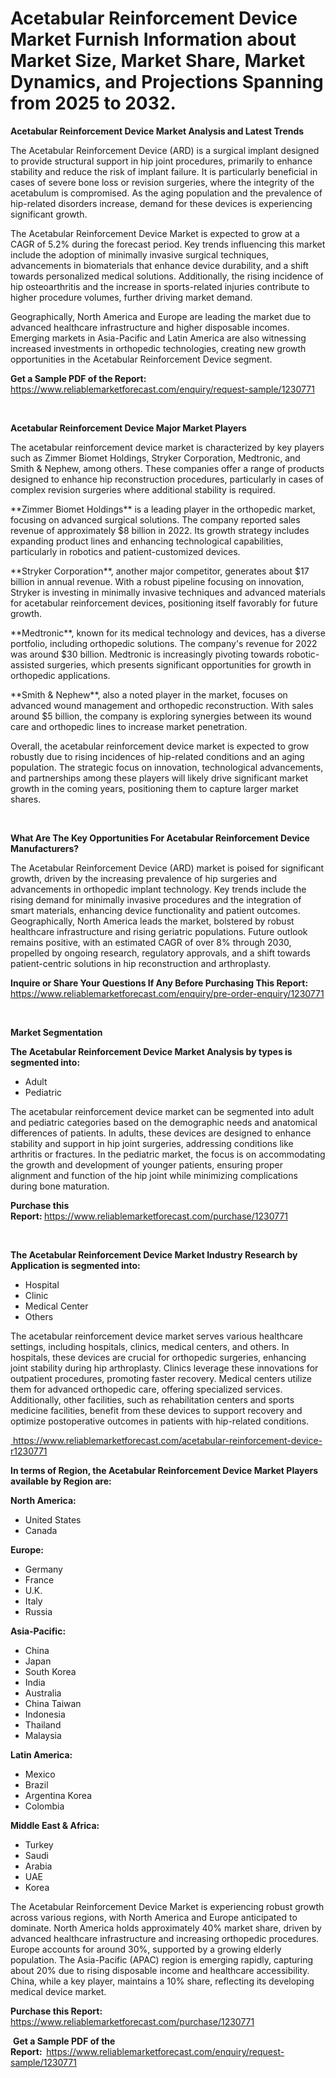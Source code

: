 <p><h1>Acetabular Reinforcement Device Market Furnish Information about Market Size, Market Share, Market Dynamics, and Projections Spanning from 2025 to 2032.</h1></p><p><strong>Acetabular Reinforcement Device Market Analysis and Latest Trends</strong></p>
<p><p>The Acetabular Reinforcement Device (ARD) is a surgical implant designed to provide structural support in hip joint procedures, primarily to enhance stability and reduce the risk of implant failure. It is particularly beneficial in cases of severe bone loss or revision surgeries, where the integrity of the acetabulum is compromised. As the aging population and the prevalence of hip-related disorders increase, demand for these devices is experiencing significant growth.</p><p>The Acetabular Reinforcement Device Market is expected to grow at a CAGR of 5.2% during the forecast period. Key trends influencing this market include the adoption of minimally invasive surgical techniques, advancements in biomaterials that enhance device durability, and a shift towards personalized medical solutions. Additionally, the rising incidence of hip osteoarthritis and the increase in sports-related injuries contribute to higher procedure volumes, further driving market demand.</p><p>Geographically, North America and Europe are leading the market due to advanced healthcare infrastructure and higher disposable incomes. Emerging markets in Asia-Pacific and Latin America are also witnessing increased investments in orthopedic technologies, creating new growth opportunities in the Acetabular Reinforcement Device segment.</p></p>
<p><strong>Get a Sample PDF of the Report:&nbsp;</strong> <a href="https://www.reliablemarketforecast.com/enquiry/request-sample/1230771?utm_campaign=3539&utm_medium=2&utm_source=Github&utm_content=ia&utm_term=14042025&utm_id=acetabular-reinforcement-device">https://www.reliablemarketforecast.com/enquiry/request-sample/1230771</a></p>
<p>&nbsp;</p>
<p><strong>Acetabular Reinforcement Device Major Market Players</strong></p>
<p><p>The acetabular reinforcement device market is characterized by key players such as Zimmer Biomet Holdings, Stryker Corporation, Medtronic, and Smith & Nephew, among others. These companies offer a range of products designed to enhance hip reconstruction procedures, particularly in cases of complex revision surgeries where additional stability is required.</p><p>**Zimmer Biomet Holdings** is a leading player in the orthopedic market, focusing on advanced surgical solutions. The company reported sales revenue of approximately $8 billion in 2022. Its growth strategy includes expanding product lines and enhancing technological capabilities, particularly in robotics and patient-customized devices.</p><p>**Stryker Corporation**, another major competitor, generates about $17 billion in annual revenue. With a robust pipeline focusing on innovation, Stryker is investing in minimally invasive techniques and advanced materials for acetabular reinforcement devices, positioning itself favorably for future growth.</p><p>**Medtronic**, known for its medical technology and devices, has a diverse portfolio, including orthopedic solutions. The company's revenue for 2022 was around $30 billion. Medtronic is increasingly pivoting towards robotic-assisted surgeries, which presents significant opportunities for growth in orthopedic applications.</p><p>**Smith & Nephew**, also a noted player in the market, focuses on advanced wound management and orthopedic reconstruction. With sales around $5 billion, the company is exploring synergies between its wound care and orthopedic lines to increase market penetration.</p><p>Overall, the acetabular reinforcement device market is expected to grow robustly due to rising incidences of hip-related conditions and an aging population. The strategic focus on innovation, technological advancements, and partnerships among these players will likely drive significant market growth in the coming years, positioning them to capture larger market shares.</p></p>
<p>&nbsp;</p>
<p><strong>What Are The Key Opportunities For Acetabular Reinforcement Device Manufacturers?</strong></p>
<p><p>The Acetabular Reinforcement Device (ARD) market is poised for significant growth, driven by the increasing prevalence of hip surgeries and advancements in orthopedic implant technology. Key trends include the rising demand for minimally invasive procedures and the integration of smart materials, enhancing device functionality and patient outcomes. Geographically, North America leads the market, bolstered by robust healthcare infrastructure and rising geriatric populations. Future outlook remains positive, with an estimated CAGR of over 8% through 2030, propelled by ongoing research, regulatory approvals, and a shift towards patient-centric solutions in hip reconstruction and arthroplasty.</p></p>
<p><strong>Inquire or Share Your Questions If Any Before Purchasing This Report:</strong> <a href="https://www.reliablemarketforecast.com/enquiry/pre-order-enquiry/1230771?utm_campaign=3539&utm_medium=2&utm_source=Github&utm_content=ia&utm_term=14042025&utm_id=acetabular-reinforcement-device">https://www.reliablemarketforecast.com/enquiry/pre-order-enquiry/1230771</a></p>
<p>&nbsp;</p>
<p><strong>Market Segmentation</strong></p>
<p><strong>The Acetabular Reinforcement Device Market Analysis by types is segmented into:</strong></p>
<p><ul><li>Adult</li><li>Pediatric</li></ul></p>
<p><p>The acetabular reinforcement device market can be segmented into adult and pediatric categories based on the demographic needs and anatomical differences of patients. In adults, these devices are designed to enhance stability and support in hip joint surgeries, addressing conditions like arthritis or fractures. In the pediatric market, the focus is on accommodating the growth and development of younger patients, ensuring proper alignment and function of the hip joint while minimizing complications during bone maturation.</p></p>
<p><strong>Purchase this Report:&nbsp;</strong><a href="https://www.reliablemarketforecast.com/purchase/1230771?utm_campaign=3539&utm_medium=2&utm_source=Github&utm_content=ia&utm_term=14042025&utm_id=acetabular-reinforcement-device">https://www.reliablemarketforecast.com/purchase/1230771</a></p>
<p>&nbsp;</p>
<p><strong>The Acetabular Reinforcement Device Market Industry Research by Application is segmented into:</strong></p>
<p><ul><li>Hospital</li><li>Clinic</li><li>Medical Center</li><li>Others</li></ul></p>
<p><p>The acetabular reinforcement device market serves various healthcare settings, including hospitals, clinics, medical centers, and others. In hospitals, these devices are crucial for orthopedic surgeries, enhancing joint stability during hip arthroplasty. Clinics leverage these innovations for outpatient procedures, promoting faster recovery. Medical centers utilize them for advanced orthopedic care, offering specialized services. Additionally, other facilities, such as rehabilitation centers and sports medicine facilities, benefit from these devices to support recovery and optimize postoperative outcomes in patients with hip-related conditions.</p></p>
<p><a href="https://www.reliablemarketforecast.com/acetabular-reinforcement-device-r1230771?utm_campaign=3539&utm_medium=2&utm_source=Github&utm_content=ia&utm_term=14042025&utm_id=acetabular-reinforcement-device">&nbsp;https://www.reliablemarketforecast.com/acetabular-reinforcement-device-r1230771</a></p>
<p><strong>In terms of Region, the Acetabular Reinforcement Device Market Players available by Region are:</strong></p>
<p>
    <p> <strong> North America: </strong>
        <ul>
            <li>United States</li>
            <li>Canada</li>
        </ul>
        </p> 
    <p> <strong> Europe: </strong>
        <ul>
            <li>Germany</li>
            <li>France</li>
            <li>U.K.</li>
            <li>Italy</li>
            <li>Russia</li>
        </ul>
        </p> 
    <p> <strong> Asia-Pacific: </strong>
        <ul>
            <li>China</li>
            <li>Japan</li>
            <li>South Korea</li>
            <li>India</li>
            <li>Australia</li>
            <li>China Taiwan</li>
            <li>Indonesia</li>
            <li>Thailand</li>
            <li>Malaysia</li>
        </ul>
        </p> 
    <p> <strong> Latin America: </strong>
        <ul>
            <li>Mexico</li>
            <li>Brazil</li>
            <li>Argentina Korea</li>
            <li>Colombia</li>
        </ul>
        </p> 
    <p> <strong> Middle East & Africa: </strong>
        <ul>
            <li>Turkey</li>
            <li>Saudi</li>
            <li>Arabia</li>
            <li>UAE</li>
            <li>Korea</li>
        </ul>
    </p>
    </p>
<p><p>The Acetabular Reinforcement Device Market is experiencing robust growth across various regions, with North America and Europe anticipated to dominate. North America holds approximately 40% market share, driven by advanced healthcare infrastructure and increasing orthopedic procedures. Europe accounts for around 30%, supported by a growing elderly population. The Asia-Pacific (APAC) region is emerging rapidly, capturing about 20% due to rising disposable income and healthcare accessibility. China, while a key player, maintains a 10% share, reflecting its developing medical device market.</p></p>
<p><strong>Purchase this Report: </strong><a href="https://www.reliablemarketforecast.com/purchase/1230771?utm_campaign=3539&utm_medium=2&utm_source=Github&utm_content=ia&utm_term=14042025&utm_id=acetabular-reinforcement-device">https://www.reliablemarketforecast.com/purchase/1230771</a></p>
<p>&nbsp;<strong>Get a Sample PDF of the Report:&nbsp;&nbsp;</strong><a href="https://www.reliablemarketforecast.com/enquiry/request-sample/1230771?utm_campaign=3539&utm_medium=2&utm_source=Github&utm_content=ia&utm_term=14042025&utm_id=acetabular-reinforcement-device">https://www.reliablemarketforecast.com/enquiry/request-sample/1230771</a></p>
<p><strong></strong></p>
<p><p></p><p></p><p></p></p>